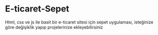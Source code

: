 # E-ticaret-Sepet
Html, css ve js ile basit bir e-ticaret sitesi için sepet uygulaması, isteğinize göre değişiklik yapıp projelerinize ekleyebilirsiniz
